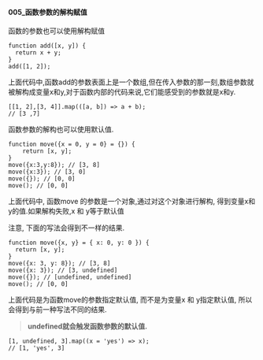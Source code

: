 #### 005_函数参数的解构赋值

函数的参数也可以使用解构赋值

```
function add([x, y]) {
  return x + y;
}
add([1, 2]);
```

上面代码中,函数add的参数表面上是一个数组,但在传入参数的那一刻,数组参数就被解构成变量x和y,对于函数内部的代码来说,它们能感受到的参数就是x和y.

```
[[1, 2],[3, 4]].map(([a, b]) => a + b);
// [3 ,7]
```

函数参数的解构也可以使用默认值.

```
function move({x = 0, y = 0} = {}) {
	return [x, y];
}
move({x:3,y:8}); // [3, 8]
move({x:3}); // [3, 0]
move({}); // [0, 0]
move(); // [0, 0]
```

上面代码中, 函数move 的参数是一个对象,通过对这个对象进行解构, 得到变量x和y的值.如果解构失败,x 和 y等于默认值

注意, 下面的写法会得到不一样的结果.

```
function move({x, y} = { x: 0, y: 0 }) {
  return [x, y];
}
move({x: 3, y: 8}); // [3, 8]
move({x: 3}); // [3, undefined]
move({}); // [undefined, undefined]
move(); // [0, 0]
```

上面代码是为函数move的参数指定默认值, 而不是为变量x 和 y指定默认值, 所以会得到与前一种写法不同的结果.



> **undefined就会触发函数参数的默认值.**

```
[1, undefined, 3].map((x = 'yes') => x);
// [1, 'yes', 3]
```